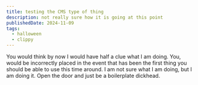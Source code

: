 ```yaml
---
title: testing the CMS type of thing
description: not really sure how it is going at this point
publishedDate: 2024-11-09
tags:
  - halloween
  - clippy
---
```


You would think by now I would have half a clue what I am doing. You, would be
incorrectly placed in the event that has been the first thing you should be able
to use this time around. I am not sure what I am doing, but I am doing it. Open
the door and just be a boilerplate dickhead.

